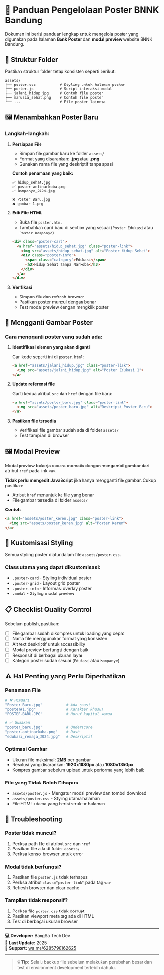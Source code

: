 # 📌 Panduan Pengelolaan Poster BNNK Bandung

Dokumen ini berisi panduan lengkap untuk mengelola poster yang digunakan pada halaman **Bank Poster** dan **modal preview** website BNNK Bandung.

## 📂 Struktur Folder

Pastikan struktur folder tetap konsisten seperti berikut:

```
assets/
├── poster.css           # Styling untuk halaman poster
├── poster.js            # Script interaksi modal
├── jalani_hidup.jpg     # Contoh file poster
├── manusia_sehat.png    # Contoh file poster
└── ...                  # File poster lainnya
```

## 🖼️ Menambahkan Poster Baru

### Langkah-langkah:

1. **Persiapan File**
   - Simpan file gambar baru ke folder `assets/`
   - Format yang disarankan: **.jpg** atau **.png**
   - Gunakan nama file yang deskriptif tanpa spasi
   
   **Contoh penamaan yang baik:**
   ```
   ✅ hidup_sehat.jpg
   ✅ poster-antinarkoba.png
   ✅ kampanye_2024.jpg
   
   ❌ Poster Baru.jpg
   ❌ gambar 1.png
   ```

2. **Edit File HTML**
   - Buka file `poster.html`
   - Tambahkan card baru di section yang sesuai (`Poster Edukasi` atau `Poster Kampanye`)

   ```html
   <div class="poster-card">
     <a href="assets/hidup_sehat.jpg" class="poster-link">
       <img src="assets/hidup_sehat.jpg" alt="Poster Hidup Sehat">
       <div class="poster-info">
         <span class="category">Edukasi</span>
         <h3>Hidup Sehat Tanpa Narkoba</h3>
       </div>
     </a>
   </div>
   ```

3. **Verifikasi**
   - Simpan file dan refresh browser
   - Pastikan poster muncul dengan benar
   - Test modal preview dengan mengklik poster

## 🔄 Mengganti Gambar Poster

### Cara mengganti poster yang sudah ada:

1. **Identifikasi elemen yang akan diganti**
   
   Cari kode seperti ini di `poster.html`:
   ```html
   <a href="assets/jalani_hidup.jpg" class="poster-link">
     <img src="assets/jalani_hidup.jpg" alt="Poster Edukasi 1">
   </a>
   ```

2. **Update referensi file**
   
   Ganti kedua atribut `src` dan `href` dengan file baru:
   ```html
   <a href="assets/poster_baru.jpg" class="poster-link">
     <img src="assets/poster_baru.jpg" alt="Deskripsi Poster Baru">
   </a>
   ```

3. **Pastikan file tersedia**
   - Verifikasi file gambar sudah ada di folder `assets/`
   - Test tampilan di browser

## 🖼️ Modal Preview

Modal preview bekerja secara otomatis dengan mengambil gambar dari atribut `href` pada link `<a>`.

**Tidak perlu mengedit JavaScript** jika hanya mengganti file gambar. Cukup pastikan:
- Atribut `href` menunjuk ke file yang benar
- File gambar tersedia di folder `assets/`

**Contoh:**
```html
<a href="assets/poster_keren.jpg" class="poster-link">
  <img src="assets/poster_keren.jpg" alt="Poster Keren">
</a>
```

## 🎨 Kustomisasi Styling

Semua styling poster diatur dalam file `assets/poster.css`.

### Class utama yang dapat dikustomisasi:
- `.poster-card` - Styling individual poster
- `.poster-grid` - Layout grid poster
- `.poster-info` - Informasi overlay poster
- `.modal` - Styling modal preview

## 📋 Checklist Quality Control

Sebelum publish, pastikan:

- [ ] File gambar sudah dikompres untuk loading yang cepat
- [ ] Nama file menggunakan format yang konsisten
- [ ] Alt text deskriptif untuk accessibility
- [ ] Modal preview berfungsi dengan baik
- [ ] Responsif di berbagai ukuran layar
- [ ] Kategori poster sudah sesuai (`Edukasi` atau `Kampanye`)

## ⚠️ Hal Penting yang Perlu Diperhatikan

### Penamaan File
```bash
# ❌ Hindari
"Poster Baru.jpg"           # Ada spasi
"poster#1.jpg"              # Karakter khusus
"POSTER-BARU.JPG"           # Huruf kapital semua

# ✅ Gunakan
"poster_baru.jpg"           # Underscore
"poster-antinarkoba.png"    # Dash
"edukasi_remaja_2024.jpg"   # Deskriptif
```

### Optimasi Gambar
- Ukuran file maksimal: **2MB** per gambar
- Resolusi yang disarankan: **1920x1080px** atau **1080x1350px**
- Kompres gambar sebelum upload untuk performa yang lebih baik

### File yang Tidak Boleh Dihapus
- `assets/poster.js` - Mengatur modal preview dan tombol download
- `assets/poster.css` - Styling utama halaman
- File HTML utama yang berisi struktur halaman

## 🔧 Troubleshooting

### Poster tidak muncul?
1. Periksa path file di atribut `src` dan `href`
2. Pastikan file ada di folder `assets/`
3. Periksa konsol browser untuk error

### Modal tidak berfungsi?
1. Pastikan file `poster.js` tidak terhapus
2. Periksa atribut `class="poster-link"` pada tag `<a>`
3. Refresh browser dan clear cache

### Tampilan tidak responsif?
1. Periksa file `poster.css` tidak corrupt
2. Pastikan viewport meta tag ada di HTML
3. Test di berbagai ukuran browser

---

**💻 Developer:** BangSa Tech Dev  
**📅 Last Update:** 2025  
**📧 Support:** [wa.me/6285798162625](https://wa.me/6285798162625)
  

---

> **💡 Tip:** Selalu backup file sebelum melakukan perubahan besar dan test di environment development terlebih dahulu.
